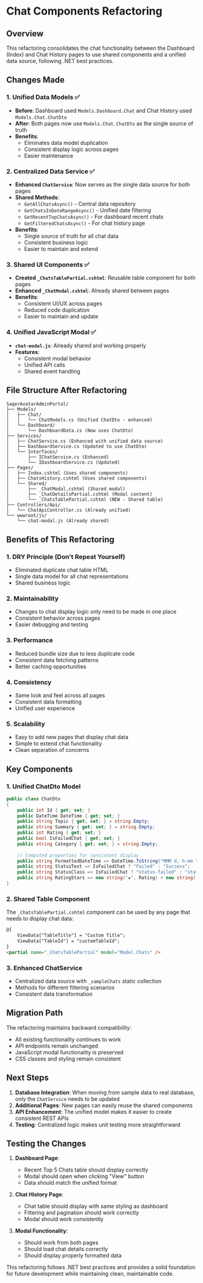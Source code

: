 # Chat Components Refactoring

## Overview
This refactoring consolidates the chat functionality between the Dashboard (Index) and Chat History pages to use shared components and a unified data source, following .NET best practices.

## Changes Made

### 1. Unified Data Models ✅
- **Before**: Dashboard used `Models.Dashboard.Chat` and Chat History used `Models.Chat.ChatDto`
- **After**: Both pages now use `Models.Chat.ChatDto` as the single source of truth
- **Benefits**: 
  - Eliminates data model duplication
  - Consistent display logic across pages
  - Easier maintenance

### 2. Centralized Data Service ✅
- **Enhanced `ChatService`**: Now serves as the single data source for both pages
- **Shared Methods**:
  - `GetAllChatsAsync()` - Central data repository
  - `GetChatsInDateRangeAsync()` - Unified date filtering
  - `GetRecentTopChatsAsync()` - For dashboard recent chats
  - `GetFilteredChatsAsync()` - For chat history page
- **Benefits**:
  - Single source of truth for all chat data
  - Consistent business logic
  - Easier to maintain and extend

### 3. Shared UI Components ✅
- **Created `_ChatsTablePartial.cshtml`**: Reusable table component for both pages
- **Enhanced `_ChatModal.cshtml`**: Already shared between pages
- **Benefits**:
  - Consistent UI/UX across pages
  - Reduced code duplication
  - Easier to maintain and update

### 4. Unified JavaScript Modal ✅
- **`chat-modal.js`**: Already shared and working properly
- **Features**:
  - Consistent modal behavior
  - Unified API calls
  - Shared event handling

## File Structure After Refactoring

```
SaqerAvatarAdminPortal/
├── Models/
│   ├── Chat/
│   │   └── ChatModels.cs (Unified ChatDto - enhanced)
│   └── Dashboard/
│       └── DashboardData.cs (Now uses ChatDto)
├── Services/
│   ├── ChatService.cs (Enhanced with unified data source)
│   ├── DashboardService.cs (Updated to use ChatDto)
│   └── Interfaces/
│       ├── IChatService.cs (Enhanced)
│       └── IDashboardService.cs (Updated)
├── Pages/
│   ├── Index.cshtml (Uses shared components)
│   ├── ChatsHistory.cshtml (Uses shared components)
│   └── Shared/
│       ├── _ChatModal.cshtml (Shared modal)
│       ├── _ChatDetailsPartial.cshtml (Modal content)
│       └── _ChatsTablePartial.cshtml (NEW - Shared table)
├── Controllers/Api/
│   └── ChatApiController.cs (Already unified)
└── wwwroot/js/
    └── chat-modal.js (Already shared)
```

## Benefits of This Refactoring

### 1. **DRY Principle (Don't Repeat Yourself)**
- Eliminated duplicate chat table HTML
- Single data model for all chat representations
- Shared business logic

### 2. **Maintainability**
- Changes to chat display logic only need to be made in one place
- Consistent behavior across pages
- Easier debugging and testing

### 3. **Performance**
- Reduced bundle size due to less duplicate code
- Consistent data fetching patterns
- Better caching opportunities

### 4. **Consistency**
- Same look and feel across all pages
- Consistent data formatting
- Unified user experience

### 5. **Scalability**
- Easy to add new pages that display chat data
- Simple to extend chat functionality
- Clean separation of concerns

## Key Components

### 1. Unified ChatDto Model
```csharp
public class ChatDto
{
    public int Id { get; set; }
    public DateTime DateTime { get; set; }
    public string Topic { get; set; } = string.Empty;
    public string Summary { get; set; } = string.Empty;
    public int Rating { get; set; }
    public bool IsFailedChat { get; set; }
    public string Category { get; set; } = string.Empty;
    
    // Computed properties for consistent display
    public string FormattedDateTime => DateTime.ToString("MMM d, h:mm tt");
    public string StatusText => IsFailedChat ? "Failed" : "Success";
    public string StatusClass => IsFailedChat ? "status-failed" : "status-success";
    public string RatingStars => new string('★', Rating) + new string('☆', 5 - Rating);
}
```

### 2. Shared Table Component
The `_ChatsTablePartial.cshtml` component can be used by any page that needs to display chat data:

```html
@{
    ViewData["TableTitle"] = "Custom Title";
    ViewData["TableId"] = "customTableId";
}
<partial name="_ChatsTablePartial" model="Model.Chats" />
```

### 3. Enhanced ChatService
- Centralized data source with `_sampleChats` static collection
- Methods for different filtering scenarios
- Consistent data transformation

## Migration Path

The refactoring maintains backward compatibility:
- All existing functionality continues to work
- API endpoints remain unchanged
- JavaScript modal functionality is preserved
- CSS classes and styling remain consistent

## Next Steps

1. **Database Integration**: When moving from sample data to real database, only the `ChatService` needs to be updated
2. **Additional Pages**: New pages can easily reuse the shared components
3. **API Enhancement**: The unified model makes it easier to create consistent REST APIs
4. **Testing**: Centralized logic makes unit testing more straightforward

## Testing the Changes

1. **Dashboard Page**: 
   - Recent Top 5 Chats table should display correctly
   - Modal should open when clicking "View" button
   - Data should match the unified format

2. **Chat History Page**:
   - Chat table should display with same styling as dashboard
   - Filtering and pagination should work correctly
   - Modal should work consistently

3. **Modal Functionality**:
   - Should work from both pages
   - Should load chat details correctly
   - Should display properly formatted data

This refactoring follows .NET best practices and provides a solid foundation for future development while maintaining clean, maintainable code.